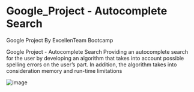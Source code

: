 # Google_Project - Autocomplete Search
Google Project By ExcellenTeam Bootcamp

Google Project - Autocomplete Search Providing an autocomplete search for the user by developing an algorithm that takes into account possible spelling errors on the user’s part. In addition, the algorithm takes into consideration memory and run-time limitations 

![image](https://user-images.githubusercontent.com/58044154/140065478-d4f6331c-b839-47b7-97d6-30a9cf9f5f0e.png)

